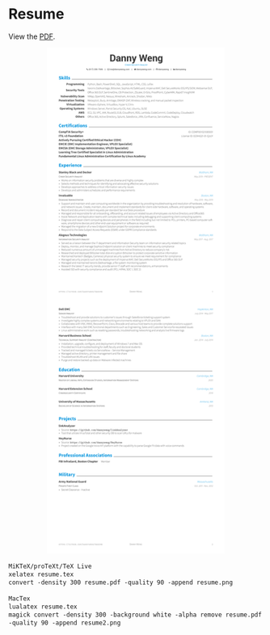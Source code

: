 # Resume  

View the [PDF](https://docs.google.com/viewer?url=https://raw.githubusercontent.com/dannyweng/resume/master/resume.pdf).

<div align="center">
  <img alt="Résumé" src="https://raw.githubusercontent.com/dannyweng/resume/master/resume.png" width="70%" />
</div>

```
MiKTeX/proTeXt/TeX Live
xelatex resume.tex
convert -density 300 resume.pdf -quality 90 -append resume.png

MacTex
lualatex resume.tex
magick convert -density 300 -background white -alpha remove resume.pdf -quality 90 -append resume2.png
```   
